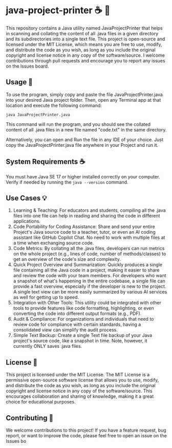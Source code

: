 # java-project-printer :coffee: :page_facing_up: 
This repository contains a Java utility named JavaProjectPrinter that helps in scanning and collating the content of all .java files in a given directory and its subdirectories into a single text file. This project is open-source and licensed under the MIT License, which means you are free to use, modify, and distribute the code as you wish, as long as you include the original copyright and license notice in any copy of the software/source. I welcome contributions through pull requests and encourage you to report any issues on the Issues board.

## Usage :rocket:
To use the program, simply copy and paste the file JavaProjectPrinter.java into your desired Java project folder. Then, open any Terminal app at that location and execute the following command:

`java JavaProjectPrinter.java`

This command will run the program, and you should see the collated content of all .java files in a new file named "code.txt" in the same directory.

Alternatively, you can open and Run the file in any IDE of your choice. Just copy the JavaProjectPrinter.java file anywhere in your Project and run it. 

## System Requirements :coffee:

You must have Java SE 17 or higher installed correctly on your computer. Verify if needed by running the `java --version` command.

## Use Cases :bulb:

1. Learning & Teaching: For educators and students, compiling all the .java files into one file can help in reading and sharing the code in different applications.
2. Code Portability for Coding Assistance: Share and send your entire Project's Java source code to a teacher, tutor, or even an AI coding assistant like GitHub Copilot Chat. No need to work with multiple files at a time when exchanging source code. 
3. Code Metrics: By collating all the .java files, developers can run metrics on the whole project (e.g., lines of code, number of methods/classes) to get an overview of the code's size and complexity.
4. Quick Project Overview and Summarization: Quickly produces a single file containing all the Java code in a project, making it easier to share and review the code with your team members. For developers who want a snapshot of what's happening in the entire codebase, a single file can provide a fast overview, especially if the developer is new to the project. A single text view can be more easily summarized by various AI services as well for getting up to speed.
5. Integration with Other Tools: This utility could be integrated with other tools to provide features like code formatting, highlighting, or even converting the code into different output formats (e.g., PDF).
6. Audit & Compliance: For organizations and individuals that need to review code for compliance with certain standards, having a consolidated view can simplify the audit process.
7. Simple Text Backup: Create a single Text file backup of your Java project's source code, like a snapshot in time. Note, however, it currently ONLY saves .java files. 

## License :scroll: 

This project is licensed under the MIT License. The MIT License is a permissive open-source software license that allows you to use, modify, and distribute the code as you wish, as long as you include the original copyright and license notice in any copy of the software/source. This encourages collaboration and sharing of knowledge, making it a great choice for educational purposes.

## Contributing :handshake: 

We welcome contributions to this project! If you have a feature request, bug report, or want to improve the code, please feel free to open an issue on the Issues bo
